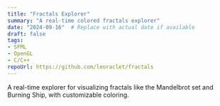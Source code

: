 ```yaml
---
title: "Fractals Explorer"
summary: "A real-time colored fractals explorer"
date: "2024-09-16"  # Replace with actual date if available
draft: false
tags:
- SFML
- OpenGL
- C/C++
repoUrl: https://github.com/leoraclet/fractals
---
```

A real-time explorer for visualizing fractals like the Mandelbrot set and Burning Ship, with customizable coloring.
